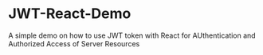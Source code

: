 # JWT-React-Demo
A simple demo on how to use JWT token with React for AUthentication and Authorized Access of Server Resources
